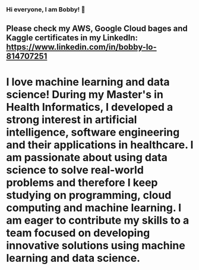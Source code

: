 ### Hi everyone, I am Bobby! 👋

<!--
**lwtb7801/lwtb7801** is a ✨ _special_ ✨ repository because its `README.md` (this file) appears on your GitHub profile.

Here are some ideas to get you started:

- 🔭 I’m currently working on ...
- 🌱 I’m currently learning ...
- 👯 I’m looking to collaborate on ...
- 🤔 I’m looking for help with ...
- 💬 Ask me about ...
- 📫 How to reach me: ...
- 😄 Pronouns: ...
- ⚡ Fun fact: ...
-->

## Please check my AWS, Google Cloud bages and Kaggle certificates in my LinkedIn: https://www.linkedin.com/in/bobby-lo-814707251

# I love machine learning and data science! During my Master's in Health Informatics, I developed a strong interest in artificial intelligence, software engineering and their applications in healthcare. I am passionate about using data science to solve real-world problems and therefore I keep studying on programming, cloud computing and machine learning. I am eager to contribute my skills to a team focused on developing innovative solutions using machine learning and data science.
